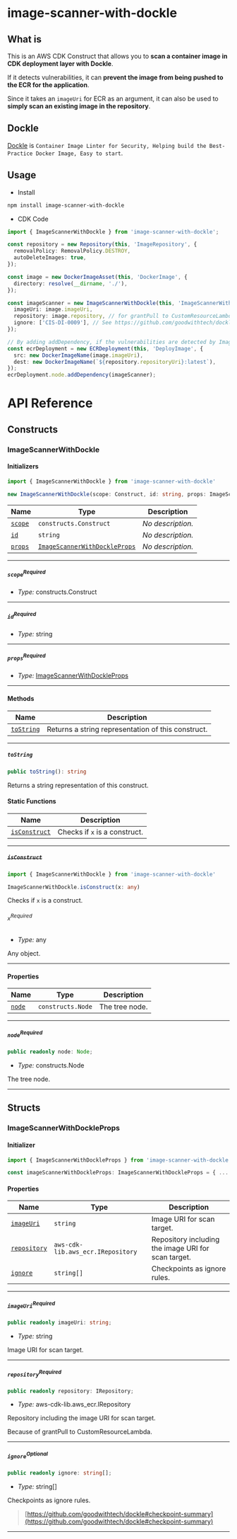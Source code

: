 # image-scanner-with-dockle

## What is

This is an AWS CDK Construct that allows you to **scan a container image in CDK deployment layer with Dockle**.

If it detects vulnerabilities, it can **prevent the image from being pushed to the ECR for the application**.

Since it takes an `imageUri` for ECR as an argument, it can also be used to **simply scan an existing image in the repository**.

## Dockle

[Dockle](https://github.com/goodwithtech/dockle) is `Container Image Linter for Security, Helping build the Best-Practice Docker Image, Easy to start`.

## Usage

- Install

```sh
npm install image-scanner-with-dockle
```

- CDK Code

```ts
import { ImageScannerWithDockle } from 'image-scanner-with-dockle';

const repository = new Repository(this, 'ImageRepository', {
  removalPolicy: RemovalPolicy.DESTROY,
  autoDeleteImages: true,
});

const image = new DockerImageAsset(this, 'DockerImage', {
  directory: resolve(__dirname, './'),
});

const imageScanner = new ImageScannerWithDockle(this, 'ImageScannerWithDockle', {
  imageUri: image.imageUri,
  repository: image.repository, // for grantPull to CustomResourceLambda
  ignore: ['CIS-DI-0009'], // See https://github.com/goodwithtech/dockle#checkpoint-summary
});

// By adding addDependency, if the vulnerabilities are detected by ImageScannerWithDockle, the following ECRDeployment will not be executed, deployment will fail.
const ecrDeployment = new ECRDeployment(this, 'DeployImage', {
  src: new DockerImageName(image.imageUri),
  dest: new DockerImageName(`${repository.repositoryUri}:latest`),
});
ecrDeployment.node.addDependency(imageScanner);
```

# API Reference <a name="API Reference" id="api-reference"></a>

## Constructs <a name="Constructs" id="Constructs"></a>

### ImageScannerWithDockle <a name="ImageScannerWithDockle" id="image-scanner-with-dockle.ImageScannerWithDockle"></a>

#### Initializers <a name="Initializers" id="image-scanner-with-dockle.ImageScannerWithDockle.Initializer"></a>

```typescript
import { ImageScannerWithDockle } from 'image-scanner-with-dockle'

new ImageScannerWithDockle(scope: Construct, id: string, props: ImageScannerWithDockleProps)
```

| **Name** | **Type** | **Description** |
| --- | --- | --- |
| <code><a href="#image-scanner-with-dockle.ImageScannerWithDockle.Initializer.parameter.scope">scope</a></code> | <code>constructs.Construct</code> | *No description.* |
| <code><a href="#image-scanner-with-dockle.ImageScannerWithDockle.Initializer.parameter.id">id</a></code> | <code>string</code> | *No description.* |
| <code><a href="#image-scanner-with-dockle.ImageScannerWithDockle.Initializer.parameter.props">props</a></code> | <code><a href="#image-scanner-with-dockle.ImageScannerWithDockleProps">ImageScannerWithDockleProps</a></code> | *No description.* |

---

##### `scope`<sup>Required</sup> <a name="scope" id="image-scanner-with-dockle.ImageScannerWithDockle.Initializer.parameter.scope"></a>

- *Type:* constructs.Construct

---

##### `id`<sup>Required</sup> <a name="id" id="image-scanner-with-dockle.ImageScannerWithDockle.Initializer.parameter.id"></a>

- *Type:* string

---

##### `props`<sup>Required</sup> <a name="props" id="image-scanner-with-dockle.ImageScannerWithDockle.Initializer.parameter.props"></a>

- *Type:* <a href="#image-scanner-with-dockle.ImageScannerWithDockleProps">ImageScannerWithDockleProps</a>

---

#### Methods <a name="Methods" id="Methods"></a>

| **Name** | **Description** |
| --- | --- |
| <code><a href="#image-scanner-with-dockle.ImageScannerWithDockle.toString">toString</a></code> | Returns a string representation of this construct. |

---

##### `toString` <a name="toString" id="image-scanner-with-dockle.ImageScannerWithDockle.toString"></a>

```typescript
public toString(): string
```

Returns a string representation of this construct.

#### Static Functions <a name="Static Functions" id="Static Functions"></a>

| **Name** | **Description** |
| --- | --- |
| <code><a href="#image-scanner-with-dockle.ImageScannerWithDockle.isConstruct">isConstruct</a></code> | Checks if `x` is a construct. |

---

##### ~~`isConstruct`~~ <a name="isConstruct" id="image-scanner-with-dockle.ImageScannerWithDockle.isConstruct"></a>

```typescript
import { ImageScannerWithDockle } from 'image-scanner-with-dockle'

ImageScannerWithDockle.isConstruct(x: any)
```

Checks if `x` is a construct.

###### `x`<sup>Required</sup> <a name="x" id="image-scanner-with-dockle.ImageScannerWithDockle.isConstruct.parameter.x"></a>

- *Type:* any

Any object.

---

#### Properties <a name="Properties" id="Properties"></a>

| **Name** | **Type** | **Description** |
| --- | --- | --- |
| <code><a href="#image-scanner-with-dockle.ImageScannerWithDockle.property.node">node</a></code> | <code>constructs.Node</code> | The tree node. |

---

##### `node`<sup>Required</sup> <a name="node" id="image-scanner-with-dockle.ImageScannerWithDockle.property.node"></a>

```typescript
public readonly node: Node;
```

- *Type:* constructs.Node

The tree node.

---


## Structs <a name="Structs" id="Structs"></a>

### ImageScannerWithDockleProps <a name="ImageScannerWithDockleProps" id="image-scanner-with-dockle.ImageScannerWithDockleProps"></a>

#### Initializer <a name="Initializer" id="image-scanner-with-dockle.ImageScannerWithDockleProps.Initializer"></a>

```typescript
import { ImageScannerWithDockleProps } from 'image-scanner-with-dockle'

const imageScannerWithDockleProps: ImageScannerWithDockleProps = { ... }
```

#### Properties <a name="Properties" id="Properties"></a>

| **Name** | **Type** | **Description** |
| --- | --- | --- |
| <code><a href="#image-scanner-with-dockle.ImageScannerWithDockleProps.property.imageUri">imageUri</a></code> | <code>string</code> | Image URI for scan target. |
| <code><a href="#image-scanner-with-dockle.ImageScannerWithDockleProps.property.repository">repository</a></code> | <code>aws-cdk-lib.aws_ecr.IRepository</code> | Repository including the image URI for scan target. |
| <code><a href="#image-scanner-with-dockle.ImageScannerWithDockleProps.property.ignore">ignore</a></code> | <code>string[]</code> | Checkpoints as ignore rules. |

---

##### `imageUri`<sup>Required</sup> <a name="imageUri" id="image-scanner-with-dockle.ImageScannerWithDockleProps.property.imageUri"></a>

```typescript
public readonly imageUri: string;
```

- *Type:* string

Image URI for scan target.

---

##### `repository`<sup>Required</sup> <a name="repository" id="image-scanner-with-dockle.ImageScannerWithDockleProps.property.repository"></a>

```typescript
public readonly repository: IRepository;
```

- *Type:* aws-cdk-lib.aws_ecr.IRepository

Repository including the image URI for scan target.

Because of grantPull to CustomResourceLambda.

---

##### `ignore`<sup>Optional</sup> <a name="ignore" id="image-scanner-with-dockle.ImageScannerWithDockleProps.property.ignore"></a>

```typescript
public readonly ignore: string[];
```

- *Type:* string[]

Checkpoints as ignore rules.

> [https://github.com/goodwithtech/dockle#checkpoint-summary](https://github.com/goodwithtech/dockle#checkpoint-summary)

---



